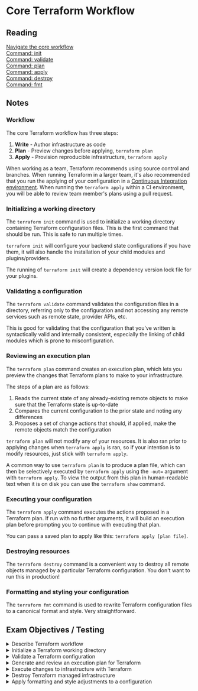 # Core Terraform Workflow

## Reading

[Navigate the core workflow](https://developer.hashicorp.com/terraform/tutorials/certification-003/associate-study-003)  
[Command: init](https://developer.hashicorp.com/terraform/cli/v1.1.x/commands/init)  
[Command: validate](https://developer.hashicorp.com/terraform/cli/v1.1.x/commands/validate)  
[Command: plan](https://developer.hashicorp.com/terraform/cli/v1.1.x/commands/plan)  
[Command: apply](https://developer.hashicorp.com/terraform/cli/v1.1.x/commands/apply)  
[Command: destroy](https://developer.hashicorp.com/terraform/cli/v1.1.x/commands/destroy)  
[Command: fmt](https://developer.hashicorp.com/terraform/cli/v1.1.x/commands/fmt)

## Notes

### **Workflow**

The core Terraform workflow has three steps:

1) **Write** - Author infrastructure as code
1) **Plan** - Preview changes before applying, `terraform plan`
1) **Apply** - Provision reproducible infrastructure, `terraform apply`

When working as a team, Terraform recommends using source control and branches. When running Terraform in a larger team, it's also recommended that you run the applying of your configuration in a [Continuous Integration environment](https://developer.hashicorp.com/terraform/tutorials/automation/automate-terraform?utm_source=WEBSITE&utm_medium=WEB_IO&utm_offer=ARTICLE_PAGE&utm_content=DOCS). When running the `terraform apply` within a CI environment, you will be able to review team member's plans using a pull request.

### **Initializing a working directory**

The `terraform init` command is used to initialize a working directory containing Terraform configuration files. This is the first command that should be run. This is safe to run multiple times.

`terraform init` will configure your backend state configurations if you have them, it will also handle the installation of your child modules and plugins/providers.

The running of `terraform init` will create a dependency version lock file for your plugins.

### **Validating a configuration**

The `terraform validate` command validates the configuration files in a directory, referring only to the configuration and not accessing any remote services such as remote state, provider APIs, etc.

This is good for validating that the configuration that you've written is syntactically valid and internally consistent, especially the linking of child modules which is prone to misconfiguration.

### **Reviewing an execution plan**

The `terraform plan` command creates an execution plan, which lets you preview the changes that Terraform plans to make to your infrastructure.

The steps of a plan are as follows:

1) Reads the current state of any already-existing remote objects to make sure that the Terraform state is up-to-date
2) Compares the current configuration to the prior state and noting any differences
3) Proposes a set of change actions that should, if applied, make the remote objects match the configuration

`terraform plan` will not modify any of your resources. It is also ran prior to applying changes when `terraform apply` is ran, so if your intention is to modify resources, just stick with `terraform apply`. 

A common way to use `terraform plan` is to produce a plan file, which can then be selectively executed by `terraform apply` using the `-out=` argument with `terraform apply`. To view the output from this plan in human-readable text when it is on disk you can use the `terraform show` command.

### **Executing your configuration**

The `terraform apply` command executes the actions proposed in a Terraform plan. If run with no further arguments, it will build an execution plan before prompting you to continue with executing that plan. 

You can pass a saved plan to apply like this: `terraform apply [plan file]`.

### **Destroying resources**

The `terraform destroy` command is a convenient way to destroy all remote objects managed by a particular Terraform configuration. You don't want to run this in production!

### **Formatting and styling your configuration**

The `terraform fmt` command is used to rewrite Terraform configuration files to a canonical format and style. Very straightforward.

## Exam Objectives / Testing

<details>
<summary>Describe Terraform workflow</summary>

1) **Write** - Author infrastructure as code
2) **Plan** - Preview changes before applying, `terraform plan`
3) **Apply** - Provision reproducible infrastructure, `terraform apply`
</details>

<details>
<summary>Initialize a Terraform working directory</summary>

- `terraform init`
</details>

<details>
<summary>Validate a Terraform configuration</summary>

`terraform validate`
</details>

<details>
<summary>Generate and review an execution plan for Terraform</summary>

- Use `terraform plan` to view the plan
- If you want a plan on file you run `terraform plan -out=<plan_file>`
- If you want to read that plan run `terraform show <plan_file>`
</details>

<details>
<summary>Execute changes to infrastructure with Terraform</summary>

- `terraform apply`
- If you want to run a specific plan run `terraform apply <plan_file>`
</details>

<details>
<summary>Destroy Terraform managed infrastructure</summary>

- `terraform destroy`
</details>

<details>
<summary>Apply formatting and style adjustments to a configuration</summary>

- `terraform fmt`
</details>
